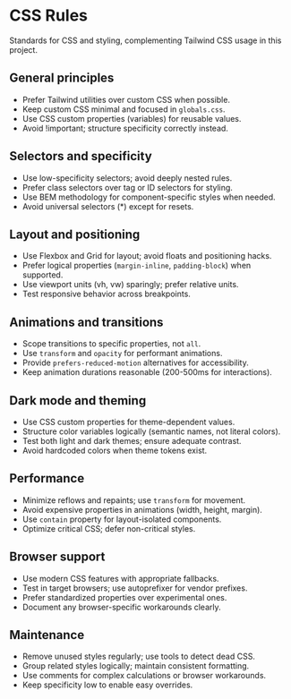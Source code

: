# CSS Rules

Standards for CSS and styling, complementing Tailwind CSS usage in this project.

## General principles

- Prefer Tailwind utilities over custom CSS when possible.
- Keep custom CSS minimal and focused in `globals.css`.
- Use CSS custom properties (variables) for reusable values.
- Avoid !important; structure specificity correctly instead.

## Selectors and specificity

- Use low-specificity selectors; avoid deeply nested rules.
- Prefer class selectors over tag or ID selectors for styling.
- Use BEM methodology for component-specific styles when needed.
- Avoid universal selectors (*) except for resets.

## Layout and positioning

- Use Flexbox and Grid for layout; avoid floats and positioning hacks.
- Prefer logical properties (`margin-inline`, `padding-block`) when supported.
- Use viewport units (vh, vw) sparingly; prefer relative units.
- Test responsive behavior across breakpoints.

## Animations and transitions

- Scope transitions to specific properties, not `all`.
- Use `transform` and `opacity` for performant animations.
- Provide `prefers-reduced-motion` alternatives for accessibility.
- Keep animation durations reasonable (200-500ms for interactions).

## Dark mode and theming

- Use CSS custom properties for theme-dependent values.
- Structure color variables logically (semantic names, not literal colors).
- Test both light and dark themes; ensure adequate contrast.
- Avoid hardcoded colors when theme tokens exist.

## Performance

- Minimize reflows and repaints; use `transform` for movement.
- Avoid expensive properties in animations (width, height, margin).
- Use `contain` property for layout-isolated components.
- Optimize critical CSS; defer non-critical styles.

## Browser support

- Use modern CSS features with appropriate fallbacks.
- Test in target browsers; use autoprefixer for vendor prefixes.
- Prefer standardized properties over experimental ones.
- Document any browser-specific workarounds clearly.

## Maintenance

- Remove unused styles regularly; use tools to detect dead CSS.
- Group related styles logically; maintain consistent formatting.
- Use comments for complex calculations or browser workarounds.
- Keep specificity low to enable easy overrides.
